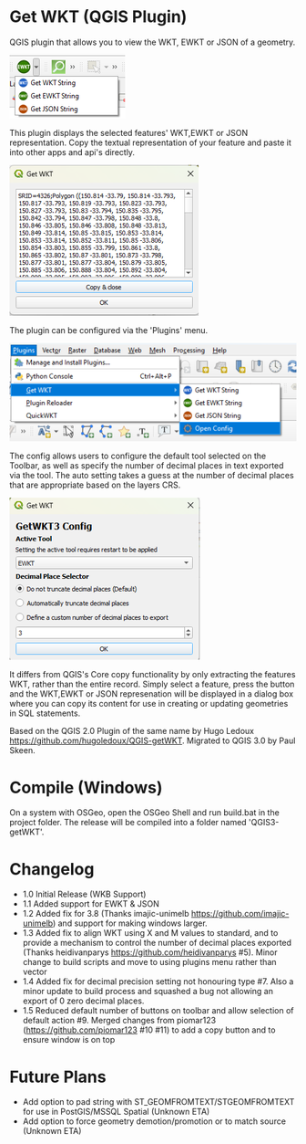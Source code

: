 Get WKT (QGIS Plugin)
===========

QGIS plugin that allows you to view the WKT, EWKT or JSON of a geometry.

![](screenshot_qgis_toolbar.png)

This plugin displays the selected features' WKT,EWKT or JSON representation. Copy the textual representation of your feature and paste it into other apps and api's directly.

![](screenshot_qgis_tool.png)

The plugin can be configured via the 'Plugins' menu. 

![](screenshot_qgis_menu.png)

The config allows users to configure the default tool selected on the Toolbar, as well as specify the number of decimal places in text exported via the tool. The auto setting takes a guess at the number of decimal places that are appropriate based on the layers CRS.

![](screenshot_config.png)

It differs from QGIS's Core copy functionality by only extracting the features WKT, rather than the entire record. Simply select a feature, press the button and the WKT,EWKT or JSON represenation will be displayed in a dialog box where you can copy its content for use in creating or updating geometries in SQL statements.

Based on the QGIS 2.0 Plugin of the same name by Hugo Ledoux https://github.com/hugoledoux/QGIS-getWKT. Migrated to QGIS 3.0 by Paul Skeen.

# Compile (Windows)
On a system with OSGeo, open the OSGeo Shell and run build.bat in the project folder. The release will be compiled into a folder named 'QGIS3-getWKT'.

# Changelog
* 1.0 Initial Release (WKB Support)
* 1.1 Added support for EWKT & JSON
* 1.2 Added fix for 3.8 (Thanks imajic-unimelb https://github.com/imajic-unimelb) and support for making windows larger.
* 1.3 Added fix to align WKT using X and M values to standard, and to provide a mechanism to control the number of decimal places exported (Thanks heidivanparys https://github.com/heidivanparys #5). Minor change to build scripts and move to using plugins menu rather than vector
* 1.4 Added fix for decimal precision setting not honouring type #7. Also a minor update to build process and squashed a bug not allowing an export of 0 zero decimal places.
* 1.5 Reduced default number of buttons on toolbar and allow selection of default action #9. Merged changes from piomar123 (https://github.com/piomar123 #10 #11) to add a copy button and to ensure window is on top

# Future Plans
* Add option to pad string with ST_GEOMFROMTEXT/STGEOMFROMTEXT for use in PostGIS/MSSQL Spatial (Unknown ETA)
* Add option to force geometry demotion/promotion or to match source (Unknown ETA)